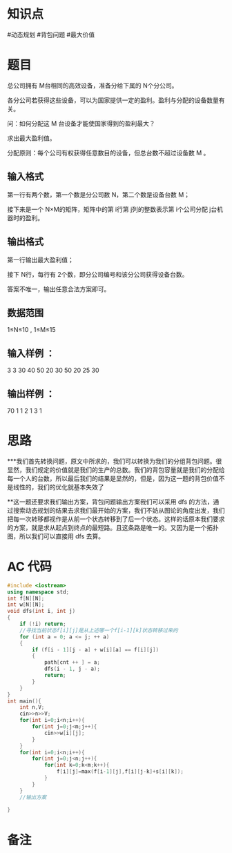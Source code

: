 # 知识点
 #动态规划 #背包问题 #最大价值 
# 题目
 总公司拥有 M台相同的高效设备，准备分给下属的 N个分公司。

各分公司若获得这些设备，可以为国家提供一定的盈利。盈利与分配的设备数量有关。

问：如何分配这 M 台设备才能使国家得到的盈利最大？

求出最大盈利值。

分配原则：每个公司有权获得任意数目的设备，但总台数不超过设备数 M
。

## 输入格式
第一行有两个数，第一个数是分公司数 N，第二个数是设备台数 M；

接下来是一个 N×M的矩阵，矩阵中的第 i行第 j列的整数表示第 i个公司分配 j台机器时的盈利。

## 输出格式
第一行输出最大盈利值；

接下 N行，每行有 2个数，即分公司编号和该分公司获得设备台数。

答案不唯一，输出任意合法方案即可。

## 数据范围
1≤N≤10
,
1≤M≤15
## 输入样例 ：
3 3
30 40 50
20 30 50
20 25 30
## 输出样例 ：
70
1 1
2 1
3 1

# 思路
***我们首先转换问题，原文中所求的，我们可以转换为我们的分组背包问题。很显然，我们规定的价值就是我们的生产的总数。我们的背包容量就是我们的分配给每一个人的台数，所以最后我们的结果是显然的，但是，因为这一题的背包价值不是线性的，我们的优化就基本失效了

**这一题还要求我们输出方案，背包问题输出方案我们可以采用 dfs 的方法，通过搜索动态规划的结果去求我们最开始的方案，我们不妨从图论的角度出发，我们把每一次转移都视作是从前一个状态转移到了后一个状态。这样的话原本我们要求的方案，就是求从起点到终点的最短路。且这条路是唯一的。又因为是一个拓扑图，所以我们可以直接用 dfs 去算。

# AC 代码
```cpp
#include <iostream>
using namespace std;
int f[N][N];
int w[N][N];
void dfs(int i, int j)
{
    if (!i) return;
    //寻找当前状态f[i][j]是从上述哪一个f[i-1][k]状态转移过来的
    for (int a = 0; a <= j; ++ a)
    {
        if (f[i - 1][j - a] + w[i][a] == f[i][j])
        {
            path[cnt ++ ] = a;
            dfs(i - 1, j - a);
            return;
        }
    }
}
int main(){
	int n,V;
	cin>>n>>V;
	for(int i=0;i<n;i++){
		for(int j=0;j<m;j++){
			cin>>w[i][j];
		}
	}
	for(int i=0;i<n;i++){
		for(int j=0;j<n;j++){
			for(int k=0;k<m;k++){
				f[i][j]=max(f[i-1][j],f[i][j-k]+s[i][k]);
			}
		}
	}
	//输出方案
	
}
```
# 备注
